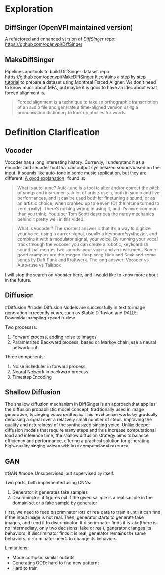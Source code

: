 # Exploration
## DiffSinger (OpenVPI maintained version)
A refactored and enhanced version of _DiffSinger_
repo: https://github.com/openvpi/DiffSinger

## MakeDiffSinger
Pipelines and tools to build DiffSinger dataset.
repo: https://github.com/openvpi/MakeDiffSinger
It contains a [step by step tutorial](https://github.com/openvpi/MakeDiffSinger/tree/main/acoustic_forced_alignment) to prepare a dataset using Montreal Forced Aligner. We don't need to know much about MFA, but maybe it is good to have an idea about what forced alignment is. 

>Forced alignment is a technique to take an orthographic transcription of an audio file and generate a time-aligned version using a pronunciation dictionary to look up phones for words.


# Definition Clarification
## Vocoder
Vocoder has a long interesting history. Currently, I understand it as a encoder and decoder tool that can output synthesized sounds based on the input. It sounds like auto-tone in some music application, but they are different. [A good explanation](https://www.reddit.com/r/passcode/comments/v3aw0m/vocoder_and_autotune_whats_the_difference/) I found is:

>What is auto-tune?
Auto-tune is a tool to alter and/or correct the pitch of songs and instruments. A lot of artists use it, both in studio and live performances, and it can be used both for finetuning a sound, or as an artistic choice, when cranked up to eleven (Or the retune turned to zero, really). There’s nothing wrong in using it, and it’s more common than you think. Youtuber Tom Scott describes the nerdy mechanics behind it pretty well in this video.

>What is Vocoder?
The shortest answer is that it’s a way to digitize your voice, using a carrier signal, usually a keyboard/synthezier, and combine it with a modulator signal, your voice. By running your vocal track through the vocoder you can create a robotic, keyboardish sound that merges two sounds: your voice and an instrument. Some good examples are the Imogen Heap song Hide and Seek and some songs by Daft Punk and Kraftwerk. The long answer: Vocoder vs Auto-tune vs Talkbox

I will stop the search on Vocoder here, and I would like to know more about in the future.
## Diffusion
#Diffusion #model
Diffusion Models are successfully in text to image generation in recently years, such as Stable Diffusion and DALLE.
Downside: sampling speed is slow.

Two processes:
1. Forward process, adding noise to images
2. Parametrized Backward process, based on Markov chain, use a neural network in it.

Three components:
1. Noise Scheduler in forward process
2. Neural Network in backward process
3. Timestep Encoding

## Shallow Diffusion 
The shallow diffusion mechanism in DiffSinger is an approach that applies the diffusion probabilistic model concept, traditionally used in image generation, to singing voice synthesis. This mechanism works by gradually denoising a signal over a relatively small number of steps, improving the quality and naturalness of the synthesized singing voice. Unlike deeper diffusion models that require many steps and thus increase computational load and inference time, the shallow diffusion strategy aims to balance efficiency and performance, offering a practical solution for generating high-quality singing voices with less computational resource.

## GAN
#GAN #model
Unsupervised, but supervised by itself.

Two parts, both implemented using CNNs:
1. Generator: it generates fake samples
2. Discriminator: it figures out if the given sample is a real sample in the domain set or a fake sample by generator

First, we need to feed discriminator lots of real data to train it until it can find if the input image is not real. Then, generator starts to generate fake images, and send it to discriminator. If discriminator finds it is fake(there is no intermediary, only two decisions: fake or real), generator changes its behaviors, if discriminator finds it is real, generator remains the same behaviors, discriminator needs to change its behaviors.

Limitations:
- Mode collapse: similar outputs
- Generating OOD: hard to find new patterns
- Hard to train